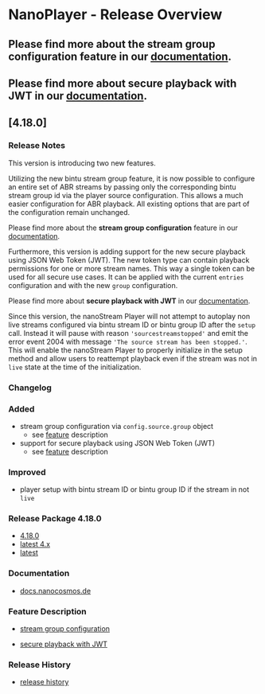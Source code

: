 # **NanoPlayer - Release Overview**

## Please find more about the **stream group configuration** feature in our [documentation](https://docs.nanocosmos.de/docs/nanoplayer/nanoplayer_feature_stream_group_configuration/).

## Please find more about **secure playback with JWT** in our [documentation](https://docs.nanocosmos.de/docs/nanoplayer/nanoplayer_token_security/).


## **[4.18.0]**

### **Release Notes**

This version is introducing two new features.

Utilizing the new bintu stream group feature, it is now possible to configure an entire set of ABR streams
by passing only the corresponding bintu stream group id via the player source configuration.
This allows a much easier configuration for ABR playback.
All existing options that are part of the configuration remain unchanged.

Please find more about the **stream group configuration** feature in our [documentation](https://docs.nanocosmos.de/docs/nanoplayer/nanoplayer_feature_stream_group_configuration/).

Furthermore, this version is adding support for the new secure playback using JSON Web Token (JWT).
The new token type can contain playback permissions for one or more stream names.
This way a single token can be used for all secure use cases.
It can be applied with the current `entries` configuration and with the new `group` configuration.

Please find more about **secure playback with JWT** in our [documentation](https://docs.nanocosmos.de/docs/nanoplayer/nanoplayer_token_security/).

Since this version, the nanoStream Player will not attempt to autoplay non live streams configured via bintu stream ID or bintu group ID after the `setup` call.
Instead it will pause with reason `'sourcestreamstopped'` and emit the error event 2004 with message `'The source stream has been stopped.'`.
This will enable the nanoStream Player to properly initialize in the setup method and allow users to reattempt playback 
even if the stream was not in `live` state at the time of the initialization.

### **Changelog**

### Added

- stream group configuration via `config.source.group` object
  - see [feature](https://docs.nanocosmos.de/docs/nanoplayer/nanoplayer_feature_stream_group_configuration/) description
- support for secure playback using JSON Web Token (JWT)
  - see [feature](https://docs.nanocosmos.de/docs/nanoplayer/nanoplayer_token_security/) description

### Improved

- player setup with bintu stream ID or bintu group ID if the stream in not `live`

### **Release Package 4.18.0**

- [4.18.0](https://files.nanocosmos.de/index.php/s/HwdoADroF3QAc5s)
- [latest 4.x](https://files.nanocosmos.de/index.php/s/4nndC45mcB6oSa6)
- [latest](https://files.nanocosmos.de/index.php/s/2tpCzgRjNEZDzeP)

### **Documentation**

- [docs.nanocosmos.de](https://docs.nanocosmos.de/docs/nanoplayer/nanoplayer_api/)

### **Feature Description**

- [stream group configuration](https://docs.nanocosmos.de/docs/nanoplayer/nanoplayer_feature_stream_group_configuration/)

- [secure playback with JWT](https://docs.nanocosmos.de/docs/nanoplayer/nanoplayer_token_security/)

### **Release History**

- [release history](https://demo.nanocosmos.de/nanoplayer/docs/nanoplayer/release-history.html)
